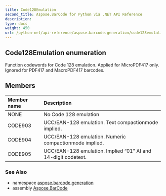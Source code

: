 ```yaml
---
title: Code128Emulation
second_title: Aspose.BarCode for Python via .NET API Reference
description: 
type: docs
weight: 450
url: /python-net/api-reference/aspose.barcode.generation/code128emulation/
---
```


## Code128Emulation enumeration

Function codewords for Code 128 emulation. Applied for MicroPDF417 only. Ignored for PDF417 and MacroPDF417 barcodes.

## Members
| Member name | Description |
| :- | :- |
|NONE|No Code 128 emulation|
|CODE903|UCC/EAN-128 emulation. Text compactionmode implied.|
|CODE904|UCC/EAN-128 emulation. Numeric compactionmode implied.|
|CODE905|UCC/EAN-128 emulation. Implied “01” AI and 14-digit codetext.|

### See Also

* namespace [aspose.barcode.generation](/barcode/python-net/api-reference/aspose.barcode.generation/)
* assembly [Aspose.BarCode](/barcode/python-net/api-reference/)

